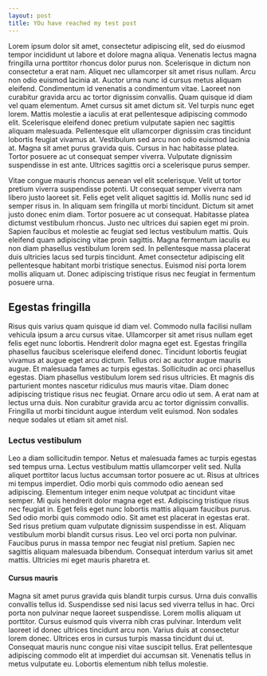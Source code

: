 ```yaml
---
layout: post
title: YOu have reached my test post
---
```


Lorem ipsum dolor sit amet, consectetur adipiscing elit, sed do eiusmod tempor incididunt ut labore et dolore magna aliqua. Venenatis lectus magna fringilla urna porttitor rhoncus dolor purus non. Scelerisque in dictum non consectetur a erat nam. Aliquet nec ullamcorper sit amet risus nullam. Arcu non odio euismod lacinia at. Auctor urna nunc id cursus metus aliquam eleifend. Condimentum id venenatis a condimentum vitae. Laoreet non curabitur gravida arcu ac tortor dignissim convallis. Quam quisque id diam vel quam elementum. Amet cursus sit amet dictum sit. Vel turpis nunc eget lorem. Mattis molestie a iaculis at erat pellentesque adipiscing commodo elit. Scelerisque eleifend donec pretium vulputate sapien nec sagittis aliquam malesuada. Pellentesque elit ullamcorper dignissim cras tincidunt lobortis feugiat vivamus at. Vestibulum sed arcu non odio euismod lacinia at. Magna sit amet purus gravida quis. Cursus in hac habitasse platea. Tortor posuere ac ut consequat semper viverra. Vulputate dignissim suspendisse in est ante. Ultrices sagittis orci a scelerisque purus semper.

Vitae congue mauris rhoncus aenean vel elit scelerisque. Velit ut tortor pretium viverra suspendisse potenti. Ut consequat semper viverra nam libero justo laoreet sit. Felis eget velit aliquet sagittis id. Mollis nunc sed id semper risus in. In aliquam sem fringilla ut morbi tincidunt. Dictum sit amet justo donec enim diam. Tortor posuere ac ut consequat. Habitasse platea dictumst vestibulum rhoncus. Justo nec ultrices dui sapien eget mi proin. Sapien faucibus et molestie ac feugiat sed lectus vestibulum mattis. Quis eleifend quam adipiscing vitae proin sagittis. Magna fermentum iaculis eu non diam phasellus vestibulum lorem sed. In pellentesque massa placerat duis ultricies lacus sed turpis tincidunt. Amet consectetur adipiscing elit pellentesque habitant morbi tristique senectus. Euismod nisi porta lorem mollis aliquam ut. Donec adipiscing tristique risus nec feugiat in fermentum posuere urna.
## Egestas fringilla
Risus quis varius quam quisque id diam vel. Commodo nulla facilisi nullam vehicula ipsum a arcu cursus vitae. Ullamcorper sit amet risus nullam eget felis eget nunc lobortis. Hendrerit dolor magna eget est. Egestas fringilla phasellus faucibus scelerisque eleifend donec. Tincidunt lobortis feugiat vivamus at augue eget arcu dictum. Tellus orci ac auctor augue mauris augue. Et malesuada fames ac turpis egestas. Sollicitudin ac orci phasellus egestas. Diam phasellus vestibulum lorem sed risus ultricies. Et magnis dis parturient montes nascetur ridiculus mus mauris vitae. Diam donec adipiscing tristique risus nec feugiat. Ornare arcu odio ut sem. A erat nam at lectus urna duis. Non curabitur gravida arcu ac tortor dignissim convallis. Fringilla ut morbi tincidunt augue interdum velit euismod. Non sodales neque sodales ut etiam sit amet nisl.
### Lectus vestibulum
Leo a diam sollicitudin tempor. Netus et malesuada fames ac turpis egestas sed tempus urna. Lectus vestibulum mattis ullamcorper velit sed. Nulla aliquet porttitor lacus luctus accumsan tortor posuere ac ut. Risus at ultrices mi tempus imperdiet. Odio morbi quis commodo odio aenean sed adipiscing. Elementum integer enim neque volutpat ac tincidunt vitae semper. Mi quis hendrerit dolor magna eget est. Adipiscing tristique risus nec feugiat in. Eget felis eget nunc lobortis mattis aliquam faucibus purus. Sed odio morbi quis commodo odio. Sit amet est placerat in egestas erat. Sed risus pretium quam vulputate dignissim suspendisse in est. Aliquam vestibulum morbi blandit cursus risus. Leo vel orci porta non pulvinar. Faucibus purus in massa tempor nec feugiat nisl pretium. Sapien nec sagittis aliquam malesuada bibendum. Consequat interdum varius sit amet mattis. Ultricies mi eget mauris pharetra et.
#### Cursus mauris
Magna sit amet purus gravida quis blandit turpis cursus. Urna duis convallis convallis tellus id. Suspendisse sed nisi lacus sed viverra tellus in hac. Orci porta non pulvinar neque laoreet suspendisse. Lorem mollis aliquam ut porttitor. Cursus euismod quis viverra nibh cras pulvinar. Interdum velit laoreet id donec ultrices tincidunt arcu non. Varius duis at consectetur lorem donec. Ultrices eros in cursus turpis massa tincidunt dui ut. Consequat mauris nunc congue nisi vitae suscipit tellus. Erat pellentesque adipiscing commodo elit at imperdiet dui accumsan sit. Venenatis tellus in metus vulputate eu. Lobortis elementum nibh tellus molestie.